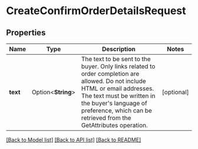 # CreateConfirmOrderDetailsRequest

## Properties

Name | Type | Description | Notes
------------ | ------------- | ------------- | -------------
**text** | Option<**String**> | The text to be sent to the buyer. Only links related to order completion are allowed. Do not include HTML or email addresses. The text must be written in the buyer's language of preference, which can be retrieved from the GetAttributes operation. | [optional]

[[Back to Model list]](../README.md#documentation-for-models) [[Back to API list]](../README.md#documentation-for-api-endpoints) [[Back to README]](../README.md)


